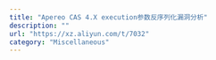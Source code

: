 ```yaml
---
title: "Apereo CAS 4.X execution参数反序列化漏洞分析"
description: ""
url: "https://xz.aliyun.com/t/7032"
category: "Miscellaneous"
---
```

